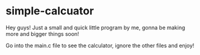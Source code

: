 # simple-calcuator

Hey guys! Just a small and quick little program by me, gonna be making more and bigger things soon! 

Go into the main.c file to see the calculator, ignore the other files and enjoy!
